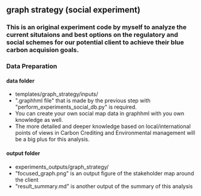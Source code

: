 ## graph strategy (social experiment)

### This is an original experiment code by myself to analyze the current situtaions and best options on the regulatory and social schemes for our potential client to achieve their blue carbon acquision goals. 

### Data Preparation
#### data folder
- templates/graph_strategy/inputs/ 
- ".graphhml file" that is made by the previous step with "perform_experiments_social_db.py" is required.
- You can create your own social map data in graphhml with you own knowledge as well.
- The more detailed and deeper knowledge based on local/international points of views in Carbon Crediting and Environmental management will be a big plus for this analysis. 

#### output folder
- experiments_outputs/graph_strategy/
- "focused_graph.png" is an output figure of the stakeholder map around the client
- "result_summary.md" is another output of the summary of this analysis




